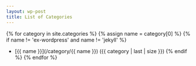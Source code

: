 ```yaml
---
layout: wp-post
title: List of Categories
---
```


{% for category in site.categories %}
{% assign name = category[0] %}
{% if name != 'ex-wordpress' and name != 'jekyll' %}
* [{{ name }}](/category/{{ name }}) ({{ category | last | size }})
{% endif %}
{% endfor %}
